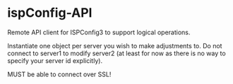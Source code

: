 # ispConfig-API

Remote API client for ISPConfig3 to support logical operations.

Instantiate one object per server you wish to make adjustments to. Do not connect to server1
to modify server2 (at least for now as there is no way to specify your server id explicitly).

MUST be able to connect over SSL!
